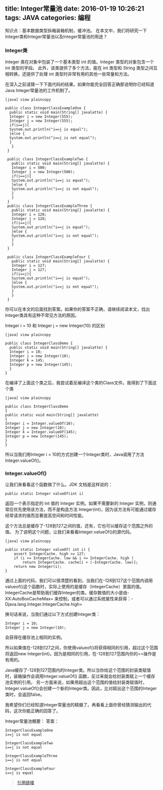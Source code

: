 title: Integer常量池
date: 2016-01-19 10:26:21
tags: JAVA
categories: 编程
---
 
知识点：基本数据类型拆箱装箱机制，缓冲池。
在本文中，我们将研究一下Integer类和Integer常量池以及Integer常量池的用途？

### Integer类
Integer 类在对象中包装了一个基本类型 int 的值。Integer 类型的对象包含一个 int 类型的字段。
此外，该类提供了多个方法，能在 int 类型和 String 类型之间互相转换，还提供了处理 int 类型时非常有用的其他一些常量和方法。

在深入之前请猜一下下面代码的结果。如果你能完全回答正确那说明你已经知道Java Integer常量池的工作机制了。
```    
[java] view plaincopy

public class IntegerClassExampleOne {  
  public static void main(String[] javalatte) {  
  Integer i = new Integer(555);  
  Integer j = new Integer(555);  
  if(i==j){  
  System.out.println("i==j is equal");  
  }else {  
  System.out.println("i==j is not equal");  
  }  
   }  
 }  
   
 public class IntegerClassExampleTwo {  
   public static void main(String[] javalatte) {  
   Integer i = 500;  
   Integer j = new Integer(500);  
   if(i==j){  
   System.out.println("i==j is equal");  
   }else {  
   System.out.println("i==j is not equal");  
   }  
   }  
 }  
 public class IntegerClassExampleThree {  
   public static void main(String[] javalatte) {  
   Integer i = 128;  
   Integer j = 128;  
   if(i==j){  
   System.out.println("i==j is equal");  
   }else {  
   System.out.println("i==j is not equal");  
   }  
   }  
 }  
   
 public class IntegerClassExampleFour {  
   public static void main(String[] javalatte) {  
   Integer i = 127;  
   Integer j = 127;  
   if(i==j){  
   System.out.println("i==j is equal");  
   }else {  
   System.out.println("i==j is not equal");  
   }  
   }  
 }  
```

你可以在本文的后面找到答案。如果你的答案不正确，请继续阅读本文，找出Integer类具有这种不常见方法的原因。

Integer i = 10 和 Integer j = new Integer(10) 的区别
```
[java] view plaincopy

public class IntegerClassDemo {  
  public static void main(String[] javalatte) {  
  Integer i = 10;  
  Integer j = new Integer(10);  
  Integer k = 145;  
  Integer p = new Integer(145);  
  }  
}  
```

在编译了上面这个类之后，我尝试着反编译这个类的Class文件。我得到了下面这个类
```
[java] view plaincopy

public class IntegerClassDemo  
{  
public static void main(String[] javalatte)  
{  
Integer i = Integer.valueOf(10);  
Integer j = new Integer(10);  
Integer k = Integer.valueOf(145);  
Integer p = new Integer(145);  
}  
}  
```


所以当我们用Integer i = 10的方式创建一个Integer类时，Java调用了方法Integer.valueOf()。

### Integer.valueOf()

让我们来看看这个函数做了什么。JDK 文档是这样说的：
```
public static Integer valueOf(int i)
```
返回一个表示指定的 int 值的 Integer 实例。如果不需要新的 Integer 实例，则通常应优先使用该方法，而不是构造方法 Integer(int)，因为该方法有可能通过缓存经常请求的值而显著提高空间和时间性能。

这个方法总是缓存了-128到127之间的值，还有，它也可以缓存这个范围之外的值。
为了说明这个问题，让我们来看看Integer.valueOf()的源代码。
```
[java] view plaincopy

public static Integer valueOf( int i) {  
    assert IntegerCache. high >= 127;  
    if (i >= IntegerCache. low && i <= IntegerCache. high )  
        return IntegerCache. cache[i + (-IntegerCache. low)];  
    return new Integer(i);  
}  
```

通过上面的代码，我们可以很清楚的看到，当我们在-128到127这个范围内调用valueof()这个函数时，实际上使用的是缓存（IntegerCache）里面的值。
IntegerCache是帮助我们缓存Integer的类。缓存数值的大小是由-XX:AutoBoxCacheMax= <size>来控制，或者可以通过系统属性来获得：-Djava.lang.Integer.IntegerCache.high=<size>

换句话来说，当我们通过以下方式创建Integer类：
```
Integer i = 10;
Integer j = new Integer(10);
```
会获得在缓存池上相同的实例。

所以如果值在-128到127之间，你使用valueof()将获得相同的引用，超过这个范围将返回new Integer(int)。因为是相同的引用，在-128到127范围内你的==操作是有用的。

Java缓存了-128到127范围内的Integer类。所以当你给这个范围的封装类赋值时，装箱操作会调用Integer.valueOf() 函数，反过来就会给封装类赋上一个缓存池实例的引用。
另一方面来说，如果用超出这个范围的值给封装类赋值时，Integer.valueOf()会创建一个新的Integer类。因此，比对超出这个范围的Integer类时，会返回false。

我希望你们已经知道Integer常量池的精髓了。再看看上面你曾经猜测输出的代码，这次你能正确的回答了。

Integer常量池概要：
答案：
```
IntegerClassExampleOne
i==j is not equal

IntegerClassExampleTwo
i==j is not equal

IntegerClassExampleThree
i==j is not equal

IntegerClassExampleFour
i==j is equal
```
> [引用链接](http://blog.csdn.net/womenghuangliang/article/details/17377285)

